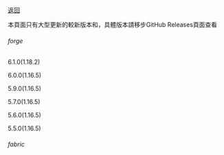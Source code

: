 [返回](https://grey-wind.github.io/)

本頁面只有大型更新的較新版本和，具體版本請移步GitHub Releases頁面查看

###### forge

6.1.0(1.18.2)

6.0.0(1.16.5)

5.9.0(1.16.5)

5.7.0(1.16.5)

5.6.0(1.16.5)

5.5.0(1.16.5)

###### fabric

